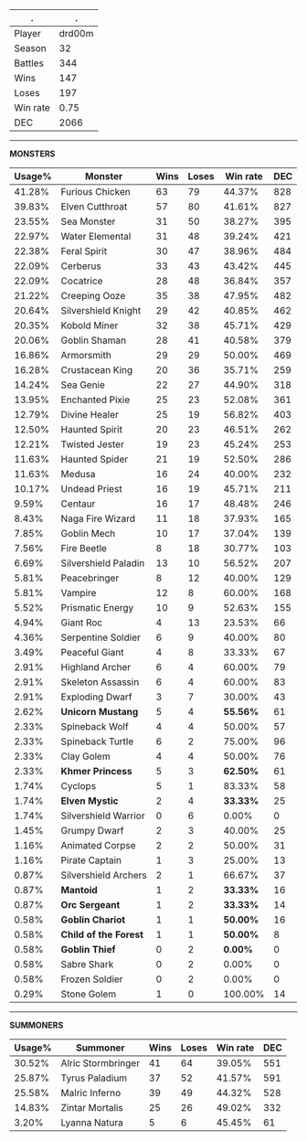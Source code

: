 .|.
|-|-
Player|drd00m
Season|32
Battles|344
Wins|147
Loses|197
Win rate|0.75
DEC|2066

---
**MONSTERS**

Usage%|Monster|Wins|Loses|Win rate|DEC|
-|-|-|-|-|-|
41.28%|Furious Chicken|63|79|44.37%|828|
39.83%|Elven Cutthroat|57|80|41.61%|827|
23.55%|Sea Monster|31|50|38.27%|395|
22.97%|Water Elemental|31|48|39.24%|421|
22.38%|Feral Spirit|30|47|38.96%|484|
22.09%|Cerberus|33|43|43.42%|445|
22.09%|Cocatrice|28|48|36.84%|357|
21.22%|Creeping Ooze|35|38|47.95%|482|
20.64%|Silvershield Knight|29|42|40.85%|462|
20.35%|Kobold Miner|32|38|45.71%|429|
20.06%|Goblin Shaman|28|41|40.58%|379|
16.86%|Armorsmith|29|29|50.00%|469|
16.28%|Crustacean King|20|36|35.71%|259|
14.24%|Sea Genie|22|27|44.90%|318|
13.95%|Enchanted Pixie|25|23|52.08%|361|
12.79%|Divine Healer|25|19|56.82%|403|
12.50%|Haunted Spirit|20|23|46.51%|262|
12.21%|Twisted Jester|19|23|45.24%|253|
11.63%|Haunted Spider|21|19|52.50%|286|
11.63%|Medusa|16|24|40.00%|232|
10.17%|Undead Priest|16|19|45.71%|211|
9.59%|Centaur|16|17|48.48%|246|
8.43%|Naga Fire Wizard|11|18|37.93%|165|
7.85%|Goblin Mech|10|17|37.04%|139|
7.56%|Fire Beetle|8|18|30.77%|103|
6.69%|Silvershield Paladin|13|10|56.52%|207|
5.81%|Peacebringer|8|12|40.00%|129|
5.81%|Vampire|12|8|60.00%|168|
5.52%|Prismatic Energy|10|9|52.63%|155|
4.94%|Giant Roc|4|13|23.53%|66|
4.36%|Serpentine Soldier|6|9|40.00%|80|
3.49%|Peaceful Giant|4|8|33.33%|67|
2.91%|Highland Archer|6|4|60.00%|79|
2.91%|Skeleton Assassin|6|4|60.00%|83|
2.91%|Exploding Dwarf|3|7|30.00%|43|
2.62%|**Unicorn Mustang**|5|4|**55.56%**|61|
2.33%|Spineback Wolf|4|4|50.00%|57|
2.33%|Spineback Turtle|6|2|75.00%|96|
2.33%|Clay Golem|4|4|50.00%|76|
2.33%|**Khmer Princess**|5|3|**62.50%**|61|
1.74%|Cyclops|5|1|83.33%|58|
1.74%|**Elven Mystic**|2|4|**33.33%**|25|
1.74%|Silvershield Warrior|0|6|0.00%|0|
1.45%|Grumpy Dwarf|2|3|40.00%|25|
1.16%|Animated Corpse|2|2|50.00%|31|
1.16%|Pirate Captain|1|3|25.00%|13|
0.87%|Silvershield Archers|2|1|66.67%|37|
0.87%|**Mantoid**|1|2|**33.33%**|16|
0.87%|**Orc Sergeant**|1|2|**33.33%**|14|
0.58%|**Goblin Chariot**|1|1|**50.00%**|16|
0.58%|**Child of the Forest**|1|1|**50.00%**|8|
0.58%|**Goblin Thief**|0|2|**0.00%**|0|
0.58%|Sabre Shark|0|2|0.00%|0|
0.58%|Frozen Soldier|0|2|0.00%|0|
0.29%|Stone Golem|1|0|100.00%|14|

---
**SUMMONERS**

Usage%|Summoner|Wins|Loses|Win rate|DEC|
-|-|-|-|-|-|
30.52%|Alric Stormbringer|41|64|39.05%|551|
25.87%|Tyrus Paladium|37|52|41.57%|591|
25.58%|Malric Inferno|39|49|44.32%|528|
14.83%|Zintar Mortalis|25|26|49.02%|332|
3.20%|Lyanna Natura|5|6|45.45%|61|
